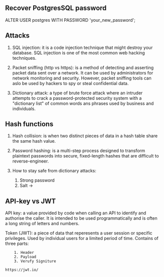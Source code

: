 ## Recover PostgresSQL password

ALTER USER postgres WITH PASSWORD 'your_new_password';

## Attacks

1. SQL injection: 
    it is a code injection technique that might destroy your database. SQL injection is one of the most common web hacking techniques.

2. Packet sniffing (http vs https):
    is a method of detecting and asserting packet data sent over a network. It can be used by administrators for network monitoring and security. However, packet sniffing tools can aslo be used by hackers to spy or steal confidential data.

3. Dictionary attack: 
    a type of brute force attack where an intruder attempts to crack a password-protected security system with a "dictionary list" of common words ans phrases used by business and individuals.

## Hash functions

1. Hash collision:
    is when two distinct pieces of data in a hash table share the same hash value.

2. Password hashing:
    is a multi-step process designed to transform plaintext passwords into secure, fixed-length hashes that are difficult to reverse-engineer.

3. How to stay safe from dictionary attacks:
    1. Strong password
    2. Salt ->

## API-key vs JWT

API key:
    a value provided by code when calling an API to identify and authorise the caller. It is intended to be used programmatically and is often a long string of letters and numbers.

Token (JWT):
    a piece of data that reperesents a user session or specific privileges. Used by individual users for a limited period of time. Contains of three parts:

        1. Header
        2. Payload
        3. Verufy Signiture

    https://jwt.io/


